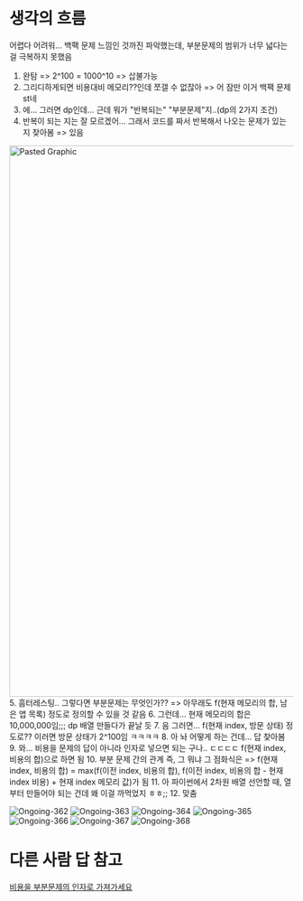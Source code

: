# 생각의 흐름
어렵다 어려워... 백팩 문제 느낌인 것까진 파악했는데, 부분문제의 범위가 너무 넓다는 걸 극복하지 못했음
1. 완탐 => 2^100 = 1000^10 => 삽불가능
2. 그리디하게되면 비용대비 메모리??인데 쪼갤 수 없잖아 => 어 잠만 이거 백팩 문제st네
3. 에... 그러면 dp인데... 근데 뭐가 "반복되는" "부분문제"지..(dp의 2가지 조건)
4. 반복이 되는 지는 잘 모르겠어... 그래서 코드를 짜서 반복해서 나오는 문제가 있는 지 찾아봄 => 있음
<img width="976" alt="Pasted Graphic" src="https://github.com/user-attachments/assets/2653dd99-d0bd-4157-8fbd-1394be56d2e4" />
5. 흠터레스팅.. 그렇다면 부분문제는 무엇인가?? => 아무래도 f(현재 메모리의 합, 남은 앱 목록) 정도로 정의할 수 있을 것 같음
6. 그런데... 현재 메모리의 합은 10,000,000임;;; dp 배열 만들다가 끝날 듯
7. 음 그러면... f(현재 index, 방문 상태) 정도로?? 이러면 방문 상태가 2^100임 ㅋㅋㅋㅋ
8. 아 놔 어떻게 하는 건데... 답 찾아봄
9. 와... 비용을 문제의 답이 아니라 인자로 넣으면 되는 구나.. ㄷㄷㄷㄷ f(현재 index, 비용의 합)으로 하면 됨
10. 부분 문제 간의 관계 즉, 그 뭐냐 그 점화식은 => f(현재 index, 비용의 합) = max(f(이전 index, 비용의 합), f(이전 index, 비용의 합 - 현재 index 비용) + 현재 index 메모리 값)가 됨
11. 아 파이썬에서 2차원 배열 선언할 때, 열부터 만들어야 되는 건데 왜 이걸 까먹었지 ㅎㅎ;;
12. 맞춤

![Ongoing-362](https://github.com/user-attachments/assets/7da15309-06ee-4a79-a404-9ca891e22614)
![Ongoing-363](https://github.com/user-attachments/assets/aeaba549-6e5e-48bc-933c-16c5cb5fcd41)
![Ongoing-364](https://github.com/user-attachments/assets/06209e83-aed6-4d77-b66b-ee653d93b6b9)
![Ongoing-365](https://github.com/user-attachments/assets/bcdb7329-0e23-4030-849d-eae663e9a1c2)
![Ongoing-366](https://github.com/user-attachments/assets/bc729076-d0f9-4d60-93e6-73459a811841)
![Ongoing-367](https://github.com/user-attachments/assets/89c99e2a-82a7-425d-a0f3-e32437316b9b)
![Ongoing-368](https://github.com/user-attachments/assets/6553447d-23ff-4f5e-b6f8-d7829ebb5f8b)


# 다른 사람 답 참고
[비용을 부분문제의 인자로 가져가세요](https://kau-algorithm.tistory.com/558#:~:text=%EC%83%88%EB%A1%9C%EC%9A%B4%20%EC%95%B1%EC%9D%84%20%ED%99%9C%EC%84%B1%ED%99%94%ED%95%98%EA%B8%B0%20%EC%9C%84%ED%95%B4%EC%84%9C%20%EA%B8%B0%EC%A1%B4%EC%97%90,%EC%95%88%EC%97%90%20%EB%AC%B8%EC%A0%9C%EB%A5%BC%20%ED%95%B4%EA%B2%B0%ED%95%A0%20%EC%88%98%20%EC%9E%88%EC%8A%B5%EB%8B%88%EB%8B%A4.)
